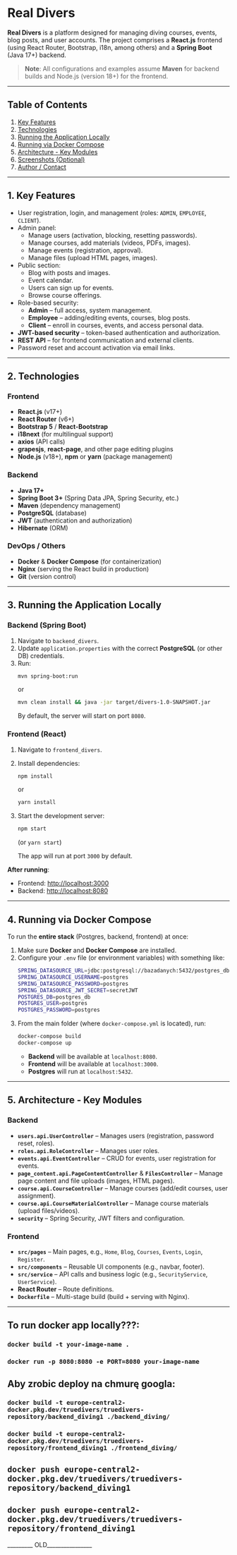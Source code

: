 # Real Divers

**Real Divers** is a platform designed for managing diving courses, events, blog posts, and user accounts. The project comprises a **React.js** frontend (using React Router, Bootstrap, i18n, among others) and a **Spring Boot** (Java 17+) backend.

> **Note**: All configurations and examples assume **Maven** for backend builds and Node.js (version 18+) for the frontend.

---

## Table of Contents
1. [Key Features](#key-features)
2. [Technologies](#technologies)
3. [Running the Application Locally](#running-the-application-locally)
4. [Running via Docker Compose](#running-via-docker-compose)
5. [Architecture - Key Modules](#architecture---key-modules)
6. [Screenshots (Optional)](#screenshots-optional)
7. [Author / Contact](#author--contact)

---

## 1. Key Features <a name="key-features"></a>
- User registration, login, and management (roles: `ADMIN`, `EMPLOYEE`, `CLIENT`).
- Admin panel:
    - Manage users (activation, blocking, resetting passwords).
    - Manage courses, add materials (videos, PDFs, images).
    - Manage events (registration, approval).
    - Manage files (upload HTML pages, images).
- Public section:
    - Blog with posts and images.
    - Event calendar.
    - Users can sign up for events.
    - Browse course offerings.
- Role-based security:
    - **Admin** – full access, system management.
    - **Employee** – adding/editing events, courses, blog posts.
    - **Client** – enroll in courses, events, and access personal data.
- **JWT-based security** – token-based authentication and authorization.
- **REST API** – for frontend communication and external clients.
- Password reset and account activation via email links.

---

## 2. Technologies <a name="technologies"></a>

### Frontend
- **React.js** (v17+)
- **React Router** (v6+)
- **Bootstrap 5** / **React-Bootstrap**
- **i18next** (for multilingual support)
- **axios** (API calls)
- **grapesjs**, **react-page**, and other page editing plugins
- **Node.js** (v18+), **npm** or **yarn** (package management)

### Backend
- **Java 17+**
- **Spring Boot 3+** (Spring Data JPA, Spring Security, etc.)
- **Maven** (dependency management)
- **PostgreSQL** (database)
- **JWT** (authentication and authorization)
- **Hibernate** (ORM)

### DevOps / Others
- **Docker** & **Docker Compose** (for containerization)
- **Nginx** (serving the React build in production)
- **Git** (version control)

---

## 3. Running the Application Locally <a name="running-the-application-locally"></a>

### Backend (Spring Boot)

1. Navigate to `backend_divers`.
2. Update `application.properties` with the correct **PostgreSQL** (or other DB) credentials.
3. Run:
   ```bash
   mvn spring-boot:run
   ```
   or
   ```bash
   mvn clean install && java -jar target/divers-1.0-SNAPSHOT.jar
   ```
   By default, the server will start on port `8080`.

### Frontend (React)

1. Navigate to `frontend_divers`.
2. Install dependencies:
   ```bash
   npm install
   ```
   or
   ```bash
   yarn install
   ```
3. Start the development server:
   ```bash
   npm start
   ```
   (or `yarn start`)

   The app will run at port `3000` by default.

**After running**:
- Frontend: [http://localhost:3000](http://localhost:3000)
- Backend: [http://localhost:8080](http://localhost:8080)

---

## 4. Running via Docker Compose <a name="running-via-docker-compose"></a>

To run the **entire stack** (Postgres, backend, frontend) at once:

1. Make sure **Docker** and **Docker Compose** are installed.
2. Configure your `.env` file (or environment variables) with something like:
   ```bash
   SPRING_DATASOURCE_URL=jdbc:postgresql://bazadanych:5432/postgres_db
   SPRING_DATASOURCE_USERNAME=postgres
   SPRING_DATASOURCE_PASSWORD=postgres
   SPRING_DATASOURCE_JWT_SECRET=secretJWT
   POSTGRES_DB=postgres_db
   POSTGRES_USER=postgres
   POSTGRES_PASSWORD=postgres
   ```
3. From the main folder (where `docker-compose.yml` is located), run:
   ```bash
   docker-compose build
   docker-compose up
   ```
    - **Backend** will be available at `localhost:8080`.
    - **Frontend** will be available at `localhost:3000`.
    - **Postgres** will run at `localhost:5432`.

---

## 5. Architecture - Key Modules <a name="architecture---key-modules"></a>

### Backend
- **`users.api.UserController`** – Manages users (registration, password reset, roles).
- **`roles.api.RoleController`** – Manages user roles.
- **`events.api.EventController`** – CRUD for events, user registration for events.
- **`page_content.api.PageContentController`** & **`FilesController`** – Manage page content and file uploads (images, HTML pages).
- **`course.api.CourseController`** – Manage courses (add/edit courses, user assignment).
- **`course.api.CourseMaterialController`** – Manage course materials (upload files/videos).
- **`security`** – Spring Security, JWT filters and configuration.

### Frontend
- **`src/pages`** – Main pages, e.g., `Home`, `Blog`, `Courses`, `Events`, `Login`, `Register`.
- **`src/components`** – Reusable UI components (e.g., navbar, footer).
- **`src/service`** – API calls and business logic (e.g., `SecurityService`, `UserService`).
- **React Router** – Route definitions.
- **`Dockerfile`** – Multi-stage build (build + serving with Nginx).


---

## To run docker app locally???:

### `docker build -t your-image-name .`
### `docker run -p 8080:8080 -e PORT=8080 your-image-name`


## Aby zrobic deploy na chmurę googla:

### `docker build -t europe-central2-docker.pkg.dev/truedivers/truedivers-repository/backend_diving1 ./backend_diving/`

### `docker build -t europe-central2-docker.pkg.dev/truedivers/truedivers-repository/frontend_diving1 ./frontend_diving/`




## `docker push europe-central2-docker.pkg.dev/truedivers/truedivers-repository/backend_diving1`

## `docker push europe-central2-docker.pkg.dev/truedivers/truedivers-repository/frontend_diving1`
_________ OLD________________